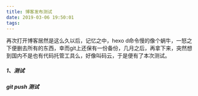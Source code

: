 ```yaml
---
title: 博客发布测试
date: 2019-03-06 19:50:01
tags:
---
```

再次打开博客居然是这么久以后，记忆之中，hexo d命令慢的像个蜗牛，一怒之下便删去所有的东西，幸而git上还保有一份备份，几月之后，再拿下来，突然想到国内不是也有代码托管工具么，好像叫码云，于是便有了本次测试。
##### 1、测试
##### git push 测试
